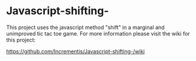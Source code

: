 # Javascript-shifting-
This project uses the javascript method "shift" in a marginal and unimproved tic tac toe game. 
For more information please visit the wiki for this project:

https://github.com/Incrementis/Javascript-shifting-/wiki

